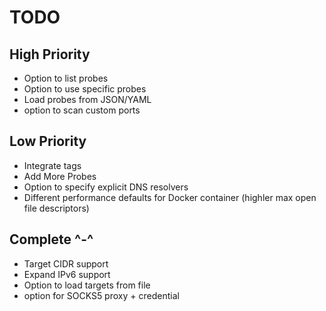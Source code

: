 # TODO

## High Priority

- Option to list probes
- Option to use specific probes
- Load probes from JSON/YAML
- option to scan custom ports

## Low Priority

- Integrate tags
- Add More Probes
- Option to specify explicit DNS resolvers
- Different performance defaults for Docker container (highler max open file descriptors)

## Complete ^-^

- Target CIDR support
- Expand IPv6 support
- Option to load targets from file
- option for SOCKS5 proxy + credential